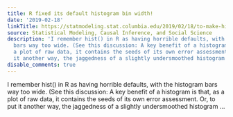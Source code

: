 ```yaml
---
title: R fixed its default histogram bin width!
date: '2019-02-18'
linkTitle: https://statmodeling.stat.columbia.edu/2019/02/18/to-make-histograms-in-r/
source: Statistical Modeling, Causal Inference, and Social Science
description: 'I remember hist() in R as having horrible defaults, with the histogram
  bars way too wide. (See this discussion: A key benefit of a histogram is that, as
  a plot of raw data, it contains the seeds of its own error assessment. Or, to put
  it another way, the jaggedness of a slightly undersmoothed histogram ...'
disable_comments: true
---
```

I remember hist() in R as having horrible defaults, with the histogram bars way too wide. (See this discussion: A key benefit of a histogram is that, as a plot of raw data, it contains the seeds of its own error assessment. Or, to put it another way, the jaggedness of a slightly undersmoothed histogram ...